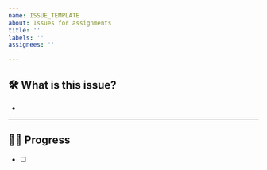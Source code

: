 ```yaml
---
name: ISSUE_TEMPLATE
about: Issues for assignments
title: ''
labels: ''
assignees: ''

---
```


## 🛠 What is this issue?
- 

---
## 🏃‍♀️ Progress
- [ ]
